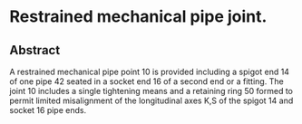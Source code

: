 # Restrained mechanical pipe joint.

## Abstract
A restrained mechanical pipe point 10 is provided including a spigot end 14 of one pipe 42 seated in a socket end 16 of a second end or a fitting. The joint 10 includes a single tightening means and a retaining ring 50 formed to permit limited misalignment of the longitudinal axes K,S of the spigot 14 and socket 16 pipe ends.